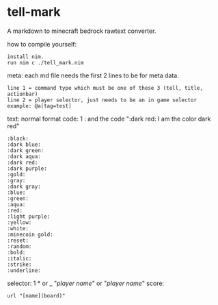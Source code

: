 # tell-mark
A markdown to minecraft bedrock rawtext converter.

how to compile yourself:

    install nim.
    run nim c ./tell_mark.nim

meta: each md file needs the first 2 lines to be for meta data.

    line 1 = command type which must be one of these 3 (tell, title, actionbar)
    line 2 = player selector, just needs to be an in game selector example: @a[tag=test]

text: normal
format code: 1 : and the code ":dark red: I am the color dark red"

    :black:
    :dark blue:
    :dark green:
    :dark aqua:
    :dark red:
    :dark purple:
    :gold:
    :gray:
    :dark gray:
    :blue:
    :green:
    :aqua:
    :red:
    :light purple:
    :yellow:
    :white:
    :minecoin gold:
    :reset:
    :random:
    :bold:
    :italic:
    :strike:
    :underline:

selector: 1 * or _ "*player name*" or "_player name_"
score:
    
    url "[name](board)"
